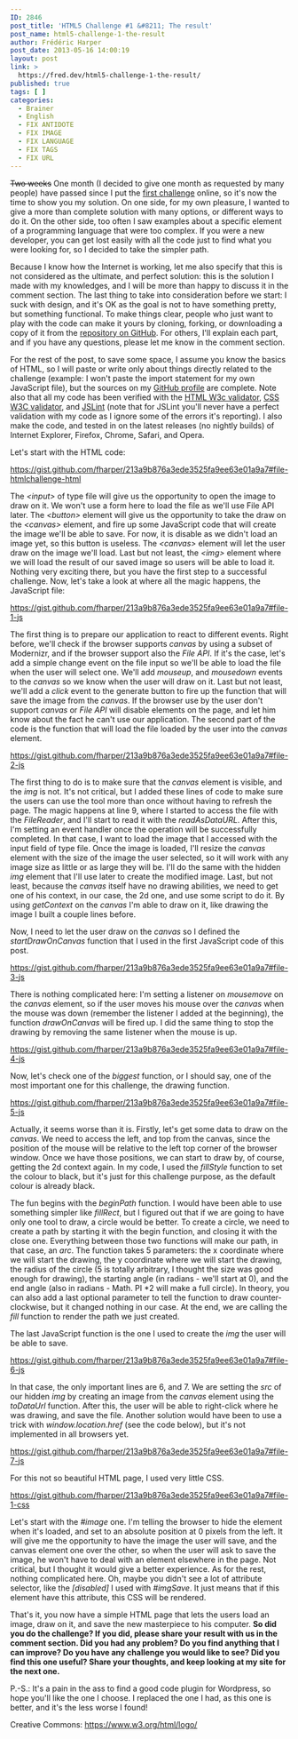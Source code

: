 ```yaml
---
ID: 2846
post_title: 'HTML5 Challenge #1 &#8211; The result'
post_name: html5-challenge-1-the-result
author: Frédéric Harper
post_date: 2013-05-16 14:00:19
layout: post
link: >
  https://fred.dev/html5-challenge-1-the-result/
published: true
tags: [ ]
categories:
  - Brainer
  - English
  - FIX ANTIDOTE
  - FIX IMAGE
  - FIX LANGUAGE
  - FIX TAGS
  - FIX URL
---
```

<del datetime="2013-05-15T01:12:00+00:00">Two weeks</del> One month (I decided to give one month as requested by many people) have passed since I put the <a title="HTML5 challenge #1 – Canvas &amp; File API" href="https://fred.dev/html5-challenge-1-canvas-file-api/">first challenge</a> online, so it's now the time to show you my solution. On one side, for my own pleasure, I wanted to give a more than complete solution with many options, or different ways to do it. On the other side, too often I saw examples about a specific element of a programming language that were too complex. If you were a new developer, you can get lost easily with all the code just to find what you were looking for, so I decided to take the simpler path.

Because I know how the Internet is working, let me also specify that this is not considered as the ultimate, and perfect solution: this is the solution I made with my knowledges, and I will be more than happy to discuss it in the comment section. The last thing to take into consideration before we start: I suck with design, and it's OK as the goal is not to have something pretty, but something functional. To make things clear, people who just want to play with the code can make it yours by cloning, forking, or downloading a copy of it from the <a href="https://github.com/fharper/HTML5challenges001-canvas_fileapi" target="_blank" rel="noopener noreferrer">repository on GitHub</a>. For others, I'll explain each part, and if you have any questions, please let me know in the comment section.

For the rest of the post, to save some space, I assume you know the basics of HTML, so I will paste or write only about things directly related to the challenge (example: I won't paste the import statement for my own JavaScript file), but the sources on my <a href="https://github.com/fharper" target="_blank" rel="noopener noreferrer">GitHub profile</a> are complete. Note also that all my code has been verified with the <a href="https://validator.w3.org/" target="_blank" rel="noopener noreferrer">HTML W3c </a><a href="https://validator.w3.org/" target="_blank" rel="noopener noreferrer">validator</a>, <a href="https://jigsaw.w3.org/css-validator/" target="_blank" rel="noopener noreferrer">CSS W3C </a><a href="https://jigsaw.w3.org/css-validator/" target="_blank" rel="noopener noreferrer">validator</a>, and <a href="https://www.jslint.com/" target="_blank" rel="noopener noreferrer">JSLint</a> (note that for JSLint you'll never have a perfect validation with my code as I ignore some of the errors it's reporting). I also make the code, and tested in on the latest releases (no nightly builds) of Internet Explorer, Firefox, Chrome, Safari, and Opera.

Let's start with the HTML code:

https://gist.github.com/fharper/213a9b876a3ede3525fa9ee63e01a9a7#file-htmlchallenge-html

The <em>&lt;input&gt;</em> of type file will give us the opportunity to open the image to draw on it. We won't use a form here to load the file as we'll use File API later. The <em>&lt;button&gt;</em> element will give us the opportunity to take the draw on the <em>&lt;canvas&gt;</em> element, and fire up some JavaScript code that will create the image we'll be able to save. For now, it is disable as we didn't load an image yet, so this button is useless. The <em>&lt;canvas&gt;</em> element will let the user draw on the image we'll load. Last but not least, the <em>&lt;img&gt;</em> element where we will load the result of our saved image so users will be able to load it. Nothing very exciting there, but you have the first step to a successful challenge. Now, let's take a look at where all the magic happens, the JavaScript file:

https://gist.github.com/fharper/213a9b876a3ede3525fa9ee63e01a9a7#file-1-js

The first thing is to prepare our application to react to different events. Right before, we'll check if the browser supports <em>canvas</em> by using a subset of Modernizr, and if the browser support also the<em> File API</em>. If it's the case, let's add a simple change event on the file input so we'll be able to load the file when the user will select one. We'll add <em>mouseup</em>, and <em>mousedown </em>events to the <em>canvas</em> so we know when the user will draw on it. Last but not least, we'll add a <em>click</em> event to the generate button to fire up the function that will save the image from the <em>canvas</em>. If the browser use by the user don't support <em>canvas</em> or <em>File API</em> will disable elements on the page, and let him know about the fact he can't use our application. The second part of the code is the function that will load the file loaded by the user into the <em>canva</em><em>s</em> element.

https://gist.github.com/fharper/213a9b876a3ede3525fa9ee63e01a9a7#file-2-js

The first thing to do is to make sure that the <em>canvas</em> element is visible, and the <em>img</em> is not. It's not critical, but I added these lines of code to make sure the users can use the tool more than once without having to refresh the page. The magic happens at line 9, where I started to access the file with the <em>FileReader</em>, and I'll start to read it with the <em>readAsDataURL</em>. After this, I'm setting an event handler once the operation will be successfully completed. In that case, I want to load the image that I accessed with the input field of type file. Once the image is loaded, I'll resize the <em>canvas</em> element with the size of the image the user selected, so it will work with any image size as little or as large they will be. I'll do the same with the hidden <em>img</em> element that I'll use later to create the modified image. Last, but not least, because the <em>canvas</em> itself have no drawing abilities, we need to get one of his context, in our case, the 2d one, and use some script to do it. By using <em>getContext</em> on the <em>canvas</em> I'm able to draw on it, like drawing the image I built a couple lines before.

Now, I need to let the user draw on the <em>canvas</em> so I defined the <em>startDrawOnCanvas</em> function that I used in the first JavaScript code of this post.

https://gist.github.com/fharper/213a9b876a3ede3525fa9ee63e01a9a7#file-3-js

There is nothing complicated here: I'm setting a listener on <em>mousemove</em> on the <em>canvas</em> element, so if the user moves his mouse over the <em>canvas</em> when the mouse was down (remember the listener I added at the beginning), the function <em>drawOnCanvas</em> will be fired up. I did the same thing to stop the drawing by removing the same listener when the mouse is up.

https://gist.github.com/fharper/213a9b876a3ede3525fa9ee63e01a9a7#file-4-js

Now, let's check one of the <em>biggest</em> function, or I should say, one of the most important one for this challenge, the drawing function.

https://gist.github.com/fharper/213a9b876a3ede3525fa9ee63e01a9a7#file-5-js

Actually, it seems worse than it is. Firstly, let's get some data to draw on the <em>canvas</em>. We need to access the left, and top from the canvas, since the position of the mouse will be relative to the left top corner of the browser window. Once we have those positions, we can start to draw by, of course, getting the 2d context again. In my code, I used the <em>fillStyle </em>function to set the colour to black, but it's just for this challenge purpose, as the default colour is already black.

The fun begins with the <em>beginPath</em> function. I would have been able to use something simpler like <em>fillRect</em>, but I figured out that if we are going to have only one tool to draw, a circle would be better. To create a circle, we need to create a path by starting it with the begin function, and closing it with the close one. Everything between those two functions will make our path, in that case, an <em>arc</em>. The function takes 5 parameters: the x coordinate where we will start the drawing, the y coordinate where we will start the drawing, the radius of the circle (5 is totally arbitrary, I thought the size was good enough for drawing), the starting angle (in radians - we'll start at 0), and the end angle (also in radians - Math. PI *2 will make a full circle). In theory, you can also add a last optional parameter to tell the function to draw counter-clockwise, but it changed nothing in our case. At the end, we are calling the <em>fill</em> function to render the path we just created.

The last JavaScript function is the one I used to create the <em>img</em> the user will be able to save.

https://gist.github.com/fharper/213a9b876a3ede3525fa9ee63e01a9a7#file-6-js

In that case, the only important lines are 6, and 7. We are setting the <em>src</em> of our hidden <em>img</em> by creating an image from the <em>canvas</em> element using the <em>toDataUrl</em> function. After this, the user will be able to right-click where he was drawing, and save the file. Another solution would have been to use a trick with <em>window.location.href</em> (see the code below), but it's not implemented in all browsers yet.

https://gist.github.com/fharper/213a9b876a3ede3525fa9ee63e01a9a7#file-7-js

For this not so beautiful HTML page, I used very little CSS.

https://gist.github.com/fharper/213a9b876a3ede3525fa9ee63e01a9a7#file-1-css

Let's start with the <em>#image</em> one. I'm telling the browser to hide the element when it's loaded, and set to an absolute position at 0 pixels from the left. It will give me the opportunity to have the image the user will save, and the canvas element one over the other, so when the user will ask to save the image, he won't have to deal with an element elsewhere in the page. Not critical, but I thought it would give a better experience. As for the rest, nothing complicated here. Oh, maybe you didn't see a lot of attribute selector, like the <em>[disabled]</em> I used with <em>#imgSave</em>. It just means that if this element have this attribute, this CSS will be rendered.

That's it, you now have a simple HTML page that lets the users load an image, draw on it, and save the new masterpiece to his computer. <strong>So did you do the challenge? If you did, please share your result with us in the comment section. Did you had any problem? Do you find anything that I can improve? Do you have any challenge you would like to see? Did you find this one useful? Share your thoughts, and keep looking at my site for the next one.</strong>

P.-S.: It's a pain in the ass to find a good code plugin for Wordpress, so hope you'll like the one I choose. I replaced the one I had, as this one is better, and it's the less worse I found!

Creative Commons: https://www.w3.org/html/logo/
